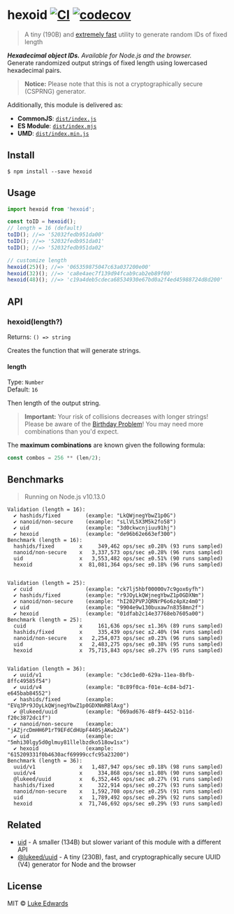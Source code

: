 # hexoid [![CI](https://github.com/lukeed/hexoid/workflows/CI/badge.svg)](https://github.com/lukeed/hexoid/actions) [![codecov](https://badgen.now.sh/codecov/c/github/lukeed/hexoid)](https://codecov.io/gh/lukeed/hexoid)

> A tiny (190B) and [extremely fast](#benchmarks) utility to generate random IDs of fixed length

_**Hexadecimal object IDs.** Available for Node.js and the browser._<br>Generate randomized output strings of fixed length using lowercased hexadecimal pairs.

> **Notice:** Please note that this is not a cryptographically secure (CSPRNG) generator.

Additionally, this module is delivered as:

* **CommonJS**: [`dist/index.js`](https://unpkg.com/hexoid/dist/index.js)
* **ES Module**: [`dist/index.mjs`](https://unpkg.com/hexoid/dist/index.mjs)
* **UMD**: [`dist/index.min.js`](https://unpkg.com/hexoid/dist/index.min.js)

## Install

```
$ npm install --save hexoid
```


## Usage

```js
import hexoid from 'hexoid';

const toID = hexoid();
// length = 16 (default)
toID(); //=> '52032fedb951da00'
toID(); //=> '52032fedb951da01'
toID(); //=> '52032fedb951da02'

// customize length
hexoid(25)(); //=> '065359875047c63a037200e00'
hexoid(32)(); //=> 'ca8e4aec7f139d94fcab9cab2eb89f00'
hexoid(48)(); //=> 'c19a4deb5cdeca68534930e67bd0a2f4ed45988724d8d200'
```


## API

### hexoid(length?)
Returns: `() => string`

Creates the function that will generate strings.

#### length
Type: `Number`<br>
Default: `16`

Then length of the output string.

> **Important:** Your risk of collisions decreases with longer strings!<br>Please be aware of the [Birthday Problem](https://betterexplained.com/articles/understanding-the-birthday-paradox/)! You may need more combinations than you'd expect.

The **maximum combinations** are known given the following formula:

```js
const combos = 256 ** (len/2);
```


## Benchmarks

> Running on Node.js v10.13.0

```
Validation (length = 16):
  ✔ hashids/fixed        (example: "LkQWjnegYbwZ1p0G")
  ✔ nanoid/non-secure    (example: "sLlVL5X3M5k2fo58")
  ✔ uid                  (example: "3d0ckwcnjiuu91hj")
  ✔ hexoid               (example: "de96b62e663ef300")
Benchmark (length = 16):
  hashids/fixed        x     349,462 ops/sec ±0.28% (93 runs sampled)
  nanoid/non-secure    x   3,337,573 ops/sec ±0.28% (96 runs sampled)
  uid                  x   3,553,482 ops/sec ±0.51% (90 runs sampled)
  hexoid               x  81,081,364 ops/sec ±0.18% (96 runs sampled)


Validation (length = 25):
  ✔ cuid                 (example: "ck7lj5hbf00000v7c9gox6yfh")
  ✔ hashids/fixed        (example: "r9JOyLkQWjnegYbwZ1p0GDXNm")
  ✔ nanoid/non-secure    (example: "hI202PVPJQRNrP6o6z4pXz4m0")
  ✔ uid                  (example: "9904e9w130buxaw7n8358mn2f")
  ✔ hexoid               (example: "01dfab2c14e37768eb7605a00")
Benchmark (length = 25):
  cuid                 x     161,636 ops/sec ±1.36% (89 runs sampled)
  hashids/fixed        x     335,439 ops/sec ±2.40% (94 runs sampled)
  nanoid/non-secure    x   2,254,073 ops/sec ±0.23% (96 runs sampled)
  uid                  x   2,483,275 ops/sec ±0.38% (95 runs sampled)
  hexoid               x  75,715,843 ops/sec ±0.27% (95 runs sampled)


Validation (length = 36):
  ✔ uuid/v1              (example: "c3dc1ed0-629a-11ea-8bfb-8ffc49585f54")
  ✔ uuid/v4              (example: "8c89f0ca-f01e-4c84-bd71-e645bab84552")
  ✔ hashids/fixed        (example: "EVq3Pr9JOyLkQWjnegYbwZ1p0GDXNmRBlAxg")
  ✔ @lukeed/uuid         (example: "069ad676-48f9-4452-b11d-f20c3872dc1f")
  ✔ nanoid/non-secure    (example: "jAZjrcDmHH6P1rT9EFdCdHUpF440SjAKwb2A")
  ✔ uid                  (example: "5mhi30lgy5d0glmuy81llelbzdko518ow1sx")
  ✔ hexoid               (example: "615209331f0b4630acf69999ccfc95a23200")
Benchmark (length = 36):
  uuid/v1              x   1,487,947 ops/sec ±0.18% (98 runs sampled)
  uuid/v4              x     334,868 ops/sec ±1.08% (90 runs sampled)
  @lukeed/uuid         x   6,352,445 ops/sec ±0.27% (91 runs sampled)
  hashids/fixed        x     322,914 ops/sec ±0.27% (93 runs sampled)
  nanoid/non-secure    x   1,592,708 ops/sec ±0.25% (91 runs sampled)
  uid                  x   1,789,492 ops/sec ±0.29% (92 runs sampled)
  hexoid               x  71,746,692 ops/sec ±0.29% (93 runs sampled)
```

## Related

- [uid](https://github.com/lukeed/uid) - A smaller (134B) but slower variant of this module with a different API
- [@lukeed/uuid](https://github.com/lukeed/uuid) - A tiny (230B), fast, and cryptographically secure UUID (V4) generator for Node and the browser


## License

MIT © [Luke Edwards](https://lukeed.com)

